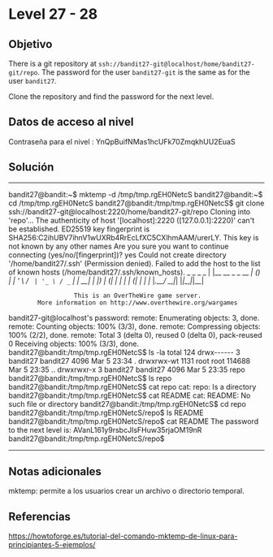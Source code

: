 # Level 27 - 28

## Objetivo
There is a git repository at `ssh://bandit27-git@localhost/home/bandit27-git/repo`. The password for the user `bandit27-git` is the same as for the user `bandit27`.

Clone the repository and find the password for the next level.

## Datos de acceso al nivel
Contraseña para el nivel : YnQpBuifNMas1hcUFk70ZmqkhUU2EuaS

## Solución
---
bandit27@bandit:~$ mktemp -d
/tmp/tmp.rgEH0NetcS
bandit27@bandit:~$ cd /tmp/tmp.rgEH0NetcS
bandit27@bandit:/tmp/tmp.rgEH0NetcS$ git clone ssh://bandit27-git@localhost:2220/home/bandit27-git/repo
Cloning into 'repo'...
The authenticity of host '[localhost]:2220 ([127.0.0.1]:2220)' can't be established.
ED25519 key fingerprint is SHA256:C2ihUBV7ihnV1wUXRb4RrEcLfXC5CXlhmAAM/urerLY.
This key is not known by any other names
Are you sure you want to continue connecting (yes/no/[fingerprint])? yes
Could not create directory '/home/bandit27/.ssh' (Permission denied).
Failed to add the host to the list of known hosts (/home/bandit27/.ssh/known_hosts).
                         _                     _ _ _
                        | |__   __ _ _ __   __| (_) |_
                        | '_ \ / _` | '_ \ / _` | | __|
                        | |_) | (_| | | | | (_| | | |_
                        |_.__/ \__,_|_| |_|\__,_|_|\__|


                      This is an OverTheWire game server.
            More information on http://www.overthewire.org/wargames

bandit27-git@localhost's password:
remote: Enumerating objects: 3, done.
remote: Counting objects: 100% (3/3), done.
remote: Compressing objects: 100% (2/2), done.
remote: Total 3 (delta 0), reused 0 (delta 0), pack-reused 0
Receiving objects: 100% (3/3), done.
bandit27@bandit:/tmp/tmp.rgEH0NetcS$ ls -la
total 124
drwx------    3 bandit27 bandit27   4096 Mar  5 23:34 .
drwxrwx-wt 1131 root     root     114688 Mar  5 23:35 ..
drwxrwxr-x    3 bandit27 bandit27   4096 Mar  5 23:35 repo
bandit27@bandit:/tmp/tmp.rgEH0NetcS$ ls
repo
bandit27@bandit:/tmp/tmp.rgEH0NetcS$ cat repo
cat: repo: Is a directory
bandit27@bandit:/tmp/tmp.rgEH0NetcS$ cat README
cat: README: No such file or directory
bandit27@bandit:/tmp/tmp.rgEH0NetcS$ cd repo
bandit27@bandit:/tmp/tmp.rgEH0NetcS/repo$ ls
README
bandit27@bandit:/tmp/tmp.rgEH0NetcS/repo$ cat README
The password to the next level is: AVanL161y9rsbcJIsFHuw35rjaOM19nR
bandit27@bandit:/tmp/tmp.rgEH0NetcS/repo$

---
## Notas adicionales
mktemp: permite a los usuarios crear un archivo o directorio temporal.

## Referencias
https://howtoforge.es/tutorial-del-comando-mktemp-de-linux-para-principiantes-5-ejemplos/

